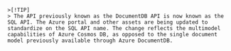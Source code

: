    >[!TIP] 
    > The API previously known as the DocumentDB API is now known as the SQL API. The Azure portal and other assets are being updated to standardize on the SQL API name. The change reflects the multimodel capabilities of Azure Cosmos DB, as opposed to the single document model previously available through Azure DocumentDB. 